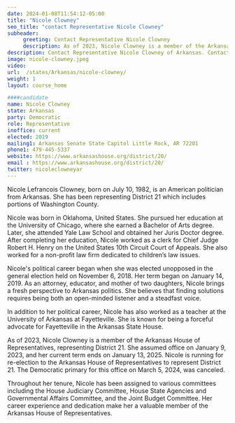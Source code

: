 ```yaml
---
date: 2024-01-08T11:54:12-05:00
title: "Nicole Clowney"
seo_title: "contact Representative Nicole Clowney"
subheader:
     greeting: Contact Representative Nicole Clowney
     description: As of 2023, Nicole Clowney is a member of the Arkansas House of Representatives, representing District 21. She assumed office on January 9, 2023, and her current term ends on January 13, 2025. Nicole is running for re-election to the Arkansas House of Representatives to represent District 21.
description: Contact Representative Nicole Clowney of Arkansas. Contact information for Nicole Clowney includes email address, phone number, and mailing address.
image: nicole-clowney.jpeg
video:
url:  /states/Arkansas/nicole-clowney/
weight: 1
layout: course_home

####candidate
name: Nicole Clowney
state: Arkansas
party: Democratic
role: Representative
inoffice: current
elected: 2019
mailing1: Arkansas Senate State Capitol Little Rock, AR 72201
phone1: 479-445-5337
website: https://www.arkansashouse.org/district/20/
email : https://www.arkansashouse.org/district/20/
twitter: nicoleclowneyar
---
```


Nicole Lefrancois Clowney, born on July 10, 1982, is an American politician from Arkansas. She has been representing District 21 which includes portions of Washington County.

Nicole was born in Oklahoma, United States. She pursued her education at the University of Chicago, where she earned a Bachelor of Arts degree. Later, she attended Yale Law School and obtained her Juris Doctor degree. After completing her education, Nicole worked as a clerk for Chief Judge Robert H. Henry on the United States 10th Circuit Court of Appeals. She also worked for a non-profit law firm dedicated to children’s law issues.

Nicole's political career began when she was elected unopposed in the general election held on November 6, 2018. Her term began on January 14, 2019. As an attorney, educator, and mother of two daughters, Nicole brings a fresh perspective to Arkansas politics. She believes that finding solutions requires being both an open-minded listener and a steadfast voice.

In addition to her political career, Nicole has also worked as a teacher at the University of Arkansas at Fayetteville. She is known for being a forceful advocate for Fayetteville in the Arkansas State House.

As of 2023, Nicole Clowney is a member of the Arkansas House of Representatives, representing District 21. She assumed office on January 9, 2023, and her current term ends on January 13, 2025. Nicole is running for re-election to the Arkansas House of Representatives to represent District 21. The Democratic primary for this office on March 5, 2024, was canceled.

Throughout her tenure, Nicole has been assigned to various committees including the House Judiciary Committee, House State Agencies and Governmental Affairs Committee, and the Joint Budget Committee. Her career experience and dedication make her a valuable member of the Arkansas House of Representatives.
